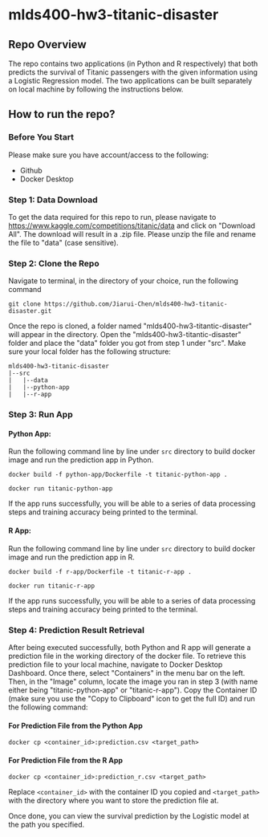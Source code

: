 # mlds400-hw3-titanic-disaster

## Repo Overview

The repo contains two applications (in Python and R respectively) that both predicts the survival of Titanic passengers with the given information using a Logistic Regression model. The two applications can be built separately on local machine by following the instructions below. 

## How to run the repo?

### Before You Start
Please make sure you have account/access to the following:
- Github
- Docker Desktop

### Step 1: Data Download 
To get the data required for this repo to run, please navigate to https://www.kaggle.com/competitions/titanic/data and click on "Download All". The download will result in a .zip file. Please unzip the file and rename the file to "data" (case sensitive). 

### Step 2: Clone the Repo
Navigate to terminal, in the directory of your choice, run the following command

`git clone https://github.com/Jiarui-Chen/mlds400-hw3-titanic-disaster.git`

Once the repo is cloned, a folder named "mlds400-hw3-titantic-disaster" will appear in the directory. Open the "mlds400-hw3-titantic-disaster" folder and place the "data" folder you got from step 1 under "src". Make sure your local folder has the following structure:

```
mlds400-hw3-titanic-disaster
|--src
|   |--data
|   |--python-app
|   |--r-app
```

### Step 3: Run App

#### Python App:
Run the following command line by line under `src` directory to build docker image and run the prediction app in Python. 

`docker build -f python-app/Dockerfile -t titanic-python-app .`

`docker run titanic-python-app`

If the app runs successfully, you will be able to a series of data processing steps and training accuracy being printed to the terminal. 

#### R App: 
Run the following command line by line under `src` directory to build docker image and run the prediction app in R. 

`docker build -f r-app/Dockerfile -t titanic-r-app .`

`docker run titanic-r-app`

If the app runs successfully, you will be able to a series of data processing steps and training accuracy being printed to the terminal. 

### Step 4: Prediction Result Retrieval
After being executed successfully, both Python and R app will generate a prediction file in the working directory of the docker file. To retrieve this prediction file to your local machine, navigate to Docker Desktop Dashboard. Once there, select "Containers" in the menu bar on the left. Then, in the "Image" column, locate the image you ran in step 3 (with name either being "titanic-python-app" or "titanic-r-app"). Copy the Container ID (make sure you use the "Copy to Clipboard" icon to get the full ID) and run the following command: 

#### For Prediction File from the Python App
`docker cp <container_id>:prediction.csv <target_path>`

#### For Prediction File from the R App
`docker cp <container_id>:prediction_r.csv <target_path>`

Replace `<container_id>` with the container ID you copied and `<target_path>` with the directory where you want to store the prediction file at. 

Once done, you can view the survival prediction by the Logistic model at the path you specified. 